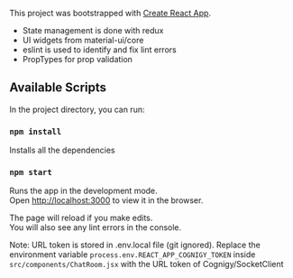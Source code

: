 This project was bootstrapped with [Create React App](https://github.com/facebook/create-react-app).
- State management is done with redux
- UI widgets from material-ui/core
- eslint is used to identify and fix lint errors
- PropTypes for prop validation


## Available Scripts

In the project directory, you can run:

### `npm install`
Installs all the dependencies

### `npm start`

Runs the app in the development mode.<br />
Open [http://localhost:3000](http://localhost:3000) to view it in the browser.

The page will reload if you make edits.<br />
You will also see any lint errors in the console.

Note: URL token is stored in .env.local file (git ignored). Replace the environment variable `process.env.REACT_APP_COGNIGY_TOKEN` inside `src/components/ChatRoom.jsx` with the URL token of Cognigy/SocketClient
